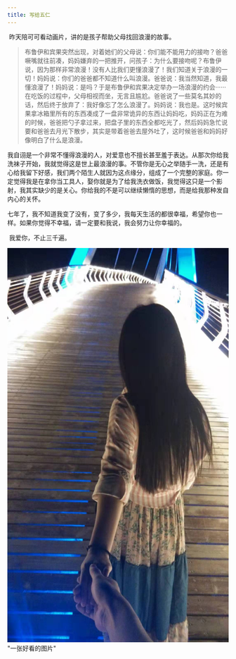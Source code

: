 ```yaml
---
title: 写给五仁
---
```


​		昨天陪可可看动画片，讲的是孩子帮助父母找回浪漫的故事。

> ​		布鲁伊和宾果突然出现，对着她们的父母说：你们能不能用力的接吻？爸爸噘嘴就往前凑，妈妈嫌弃的一把推开，问孩子：为什么要接吻呢？布鲁伊说，因为那样非常浪漫！没有人比我们更懂浪漫了！我们知道关于浪漫的一切！妈妈说：你们的爸爸都不知道什么叫浪漫。爸爸说：我当然知道，我最懂浪漫了！妈妈说：是吗？于是布鲁伊和宾果决定举办一场浪漫的约会······在吃饭的过程中，父母相视而坐，无言且尴尬。爸爸说了一些莫名其妙的话，然后终于放弃了：我好像忘了怎么浪漫了。妈妈说：我也是。这时候宾果拿冰箱里所有的东西凑成了一盘非常诡异的东西让妈妈吃，妈妈正在为难的时候，爸爸把勺子拿过来，把盘子里的东西全都吃光了，然后妈妈急忙说要和爸爸去月光下散步，其实是带着爸爸去屋外吐了，这时候爸爸和妈妈好像明白了什么是浪漫。

​		我自诩是一个非常不懂得浪漫的人，对爱意也不擅长甚至羞于表达。从那次你给我洗袜子开始，我就觉得这是世上最浪漫的事。不管你是无心之举随手一洗，还是有心给我留下好感，我们两个陌生人就因为这点缘分，组成了一个完整的家庭。你一定觉得我是在拿你当工具人，娶你就是为了给我洗衣做饭，我觉得这只是一个影射，我其实缺少的是关心。你给我的不是可以继续懒惰的思想，而是给我那种发自内心的关怀。

​		七年了，我不知道我变了没有，变了多少，我每天生活的都很幸福，希望你也一样。如果你觉得不幸福，请一定要和我说，我会努力让你幸福的。

​		我爱你，不止三千遍。

![图片1](img/20220124.jpg) "一张好看的图片"